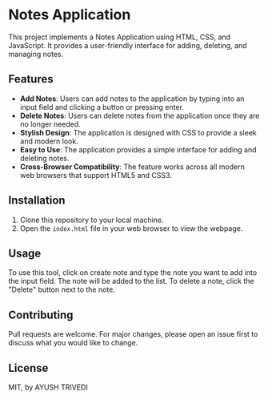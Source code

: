 # Notes Application

This project implements a Notes Application using HTML, CSS, and JavaScript. It provides a user-friendly interface for adding, deleting, and managing notes.

## Features

- **Add Notes**: Users can add notes to the application by typing into an input field and clicking a button or pressing enter.
- **Delete Notes**: Users can delete notes from the application once they are no longer needed.
- **Stylish Design**: The application is designed with CSS to provide a sleek and modern look.
- **Easy to Use**: The application provides a simple interface for adding and deleting notes.
- **Cross-Browser Compatibility**: The feature works across all modern web browsers that support HTML5 and CSS3.

## Installation

1. Clone this repository to your local machine.
2. Open the `index.html` file in your web browser to view the webpage.

## Usage

To use this tool, click on create note and type the note you want to add into the input field. The note will be added to the list. To delete a note, click the "Delete" button next to the note.

## Contributing

Pull requests are welcome. For major changes, please open an issue first to discuss what you would like to change.

## License

MIT, by AYUSH TRIVEDI
